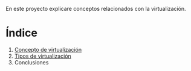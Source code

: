 En este proyecto explicare conceptos relacionados con la virtualización.

# Índice

1. [Concepto de virtualización](uno.md)
2. [Tipos de virtualización](dos.md)
3. Conclusiones
